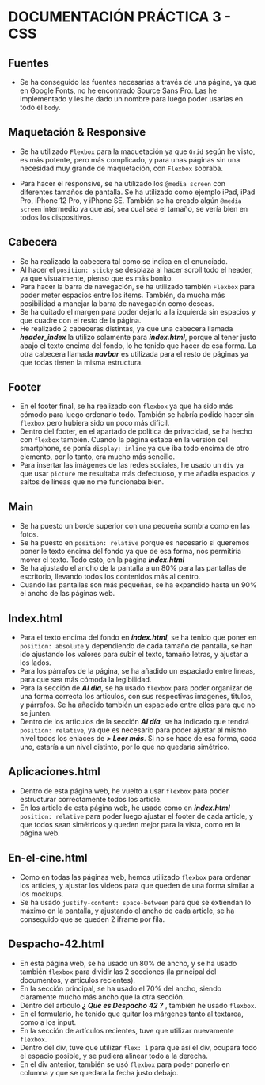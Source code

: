 # DOCUMENTACIÓN PRÁCTICA 3 - CSS

## Fuentes
- Se ha conseguido las fuentes necesarias a través de una página, ya que en Google Fonts, no he encontrado Source Sans Pro. Las he implementado y les he dado un nombre para luego poder usarlas en todo el `body`.

## Maquetación & Responsive

- Se ha utilizado `Flexbox` para la maquetación ya que `Grid` según he visto, es más potente, pero más complicado, y para unas páginas sin una necesidad muy grande de maquetación, con `Flexbox` sobraba. 
  
- Para hacer el responsive, se ha utilizado los `@media screen` con diferentes tamaños de pantalla. Se ha utilizado como ejemplo iPad, iPad Pro, iPhone 12 Pro, y iPhone SE. También se ha creado algún `@media screen` intermedio ya que así, sea cual sea el tamaño, se vería bien en todos los dispositivos.

## Cabecera

- Se ha realizado la cabecera tal como se indica en el enunciado.
- Al hacer el `position: sticky` se desplaza al hacer scroll todo el header, ya que visualmente, pienso que es más bonito.
- Para hacer la barra de navegación, se ha utilizado también `Flexbox` para poder meter espacios entre los items. También, da mucha más posibilidad a manejar la barra de navegación como deseas.
- Se ha quitado el margen para poder dejarlo a la izquierda sin espacios y que cuadre con el resto de la página.
- He realizado 2 cabeceras distintas, ya que una cabecera llamada ***header_index*** la utilizo solamente para ***index.html***, porque al tener justo abajo el texto encima del fondo, lo he tenido que hacer de esa forma. La otra cabecera llamada ***navbar*** es utilizada para el resto de páginas ya que todas tienen la misma estructura.

## Footer

- En el footer final, se ha realizado con `flexbox` ya que ha sido más cómodo para luego ordenarlo todo. También se habría podido hacer sin `flexbox` pero hubiera sido un poco más dificil.
- Dentro del footer, en el apartado de política de privacidad, se ha hecho con `flexbox` también. Cuando la página estaba en la versión del smartphone, se ponía `display: inline` ya que iba todo encima de otro elemento, por lo tanto, era mucho más sencillo.
- Para insertar las imágenes de las redes sociales, he usado un `div` ya que usar `picture` me resultaba más defectuoso, y me añadía espacios y saltos de líneas que no me funcionaba bien.

## Main

- Se ha puesto un borde superior con una pequeña sombra como en las fotos.
- Se ha puesto en `position: relative` porque es necesario si queremos poner le texto encima del fondo ya que de esa forma, nos permitiría mover el texto. Todo esto, en la página ***index.html***
- Se ha ajustado el ancho de la pantalla a un 80% para las pantallas de escritorio, llevando todos los contenidos más al centro.
- Cuando las pantallas son más pequeñas, se ha expandido hasta un 90% el ancho de las páginas web.

## Index.html
- Para el texto encima del fondo en ***index.html***, se ha tenido que poner en `position: absolute` y dependiendo de cada tamaño de pantalla, se han ido ajustando los valores para subir el texto, tamaño letras, y ajustar a los lados.
- Para los párrafos de la página, se ha añadido un espaciado entre líneas, para que sea más cómoda la legibilidad.
- Para la sección de ***Al día***, se ha usado `flexbox` para poder organizar de una forma correcta los articulos, con sus respectivas imagenes, titulos, y párrafos. Se ha añadido también un espaciado entre ellos para que no se junten.
- Dentro de los articulos de la sección ***Al día***, se ha indicado que tendrá `position: relative`, ya que es necesario para poder ajustar al mismo nivel todos los enlaces de ***> Leer más***. Si no se hace de esa forma, cada uno, estaría a un nivel distinto, por lo que no quedaría simétrico.

## Aplicaciones.html

- Dentro de esta página web, he vuelto a usar `flexbox` para poder estructurar correctamente todos los article.
- En los article de esta página web, he usado como en ***index.html*** `position: relative` para poder luego ajustar el footer de cada article, y que todos sean simétricos y queden mejor para la vista, como en la página web.

## En-el-cine.html

- Como en todas las páginas web, hemos utilizado `flexbox` para ordenar los articles, y ajustar los videos para que queden de una forma similar a los mockups.
- Se ha usado `justify-content: space-between` para que se extiendan lo máximo en la pantalla, y ajustando el ancho de cada article, se ha conseguido que se queden 2 iframe por fila.

## Despacho-42.html

- En esta página web, se ha usado un 80% de ancho, y se ha usado también `flexbox` para dividir las 2 secciones (la principal del documentos, y artículos recientes).
- En la sección principal, se ha usado el 70% del ancho, siendo claramente mucho más ancho que la otra sección.
- Dentro del articulo ***¿ Qué es Despacho 42 ?*** , también he usado `flexbox`.
- En el formulario, he tenido que quitar los márgenes tanto al textarea, como a los input.
- En la sección de artículos recientes, tuve que utilizar nuevamente `flexbox`.
- Dentro del div, tuve que utilizar `flex: 1` para que así el div, ocupara todo el espacio posible, y se pudiera alinear todo a la derecha.
- En el div anterior, también se usó `flexbox` para poder ponerlo en columna y que se quedara la fecha justo debajo.